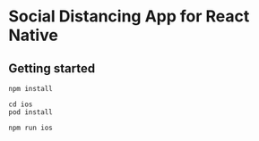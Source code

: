 Social Distancing App for React Native
================

Getting started
---------------
    npm install

    cd ios
    pod install

    npm run ios
